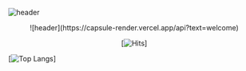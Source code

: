 ![header](https://capsule-render.vercel.app/api?type=Cylinder)
<div align="center">
![header](https://capsule-render.vercel.app/api?text=welcome)
</div>

<div align=center>
	
[![Hits](https://hits.seeyoufarm.com/api/count/incr/badge.svg?url=https%3A%2F%2Fgithub.com%2Fcllapsh&count_bg=%2379C83D&title_bg=%23555555&icon=&icon_color=%23E7E7E7&title=hits&edge_flat=false)]
	
 </div>

[![Top Langs](https://github-readme-stats.vercel.app/api/top-langs/?username=cllapsh)]
